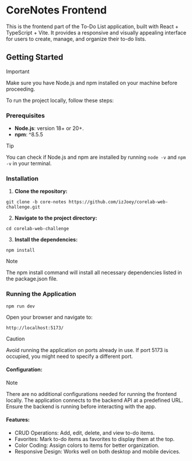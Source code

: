 # CoreNotes Frontend

This is the frontend part of the To-Do List application, built with React + TypeScript + Vite. It provides a responsive and visually appealing interface for users to create, manage, and organize their to-do lists.

## Getting Started

> [!IMPORTANT]  
> Make sure you have Node.js and npm installed on your machine before proceeding.

To run the project locally, follow these steps:

### Prerequisites

- **Node.js**: version 18+ or 20+. 
- **npm**: ^8.5.5

> [!TIP]
> You can check if Node.js and npm are installed by running `node -v` and `npm -v` in your terminal.

### Installation

1. **Clone the repository:**

  ```
  git clone -b core-notes https://github.com/izJoey/corelab-web-challenge.git
  ```
2. **Navigate to the project directory:**
  ```
  cd corelab-web-challenge
  ```
3. **Install the dependencies:**
  ```
  npm install
  ```
> [!NOTE]
> The npm install command will install all necessary dependencies listed in the package.json file.



### Running the Application

  ```
  npm run dev
  ```

Open your browser and navigate to:

  ```
  http://localhost:5173/
  ```

> [!CAUTION]
> Avoid running the application on ports already in use. If port 5173 is occupied, you might need to specify a different port.

#### Configuration:

> [!NOTE]
> There are no additional configurations needed for running the frontend locally. The application connects to the backend API at a predefined URL. Ensure the backend is running before interacting with the app.


#### Features:

- CRUD Operations: Add, edit, delete, and view to-do items.
- Favorites: Mark to-do items as favorites to display them at the top.
- Color Coding: Assign colors to items for better organization.
- Responsive Design: Works well on both desktop and mobile devices.
